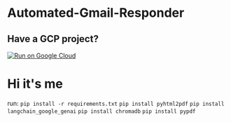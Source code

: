 # Automated-Gmail-Responder

## Have a GCP project?
[![Run on Google Cloud](https://deploy.cloud.run/button.svg)](https://deploy.cloud.run)

# Hi it's me

run:
`pip install -r requirements.txt`
`pip install pyhtml2pdf`
`pip install langchain_google_genai`
`pip install chromadb` 
`pip install pypdf`